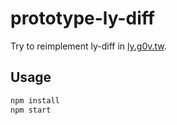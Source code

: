 # prototype-ly-diff

Try to reimplement ly-diff in [ly.g0v.tw](http://ly.g0v.tw/calendar/today).

## Usage

```bash
npm install
npm start
```


